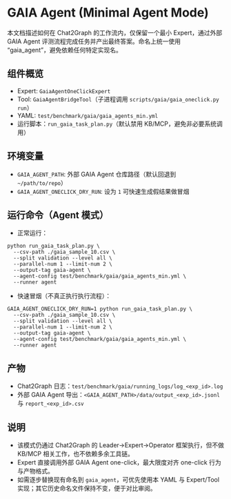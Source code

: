 # GAIA Agent (Minimal Agent Mode)

本文档描述如何在 Chat2Graph 的工作流内，仅保留一个最小 Expert，通过外部 GAIA Agent 评测流程完成任务并产出最终答案。命名上统一使用 “gaia_agent”，避免依赖任何特定实现名。

## 组件概览
- Expert: `GaiaAgentOneClickExpert`
- Tool: `GaiaAgentBridgeTool`（子进程调用 `scripts/gaia/gaia_oneclick.py run`）
- YAML: `test/benchmark/gaia/gaia_agents_min.yml`
- 运行脚本：`run_gaia_task_plan.py`（默认禁用 KB/MCP，避免非必要系统调用）

## 环境变量
- `GAIA_AGENT_PATH`: 外部 GAIA Agent 仓库路径（默认回退到 `~/path/to/repo`）
- `GAIA_AGENT_ONECLICK_DRY_RUN`: 设为 `1` 可快速生成假结果做冒烟

## 运行命令（Agent 模式）
- 正常运行：
```
python run_gaia_task_plan.py \
  --csv-path ./gaia_sample_10.csv \
  --split validation --level all \
  --parallel-num 1 --limit-num 2 \
  --output-tag gaia-agent \
  --agent-config test/benchmark/gaia/gaia_agents_min.yml \
  --runner agent
```

- 快速冒烟（不真正执行执行流程）：
```
GAIA_AGENT_ONECLICK_DRY_RUN=1 python run_gaia_task_plan.py \
  --csv-path ./gaia_sample_10.csv \
  --split validation --level all \
  --parallel-num 1 --limit-num 2 \
  --output-tag gaia-agent \
  --agent-config test/benchmark/gaia/gaia_agents_min.yml \
  --runner agent
```

## 产物
- Chat2Graph 日志：`test/benchmark/gaia/running_logs/log_<exp_id>.log`
- 外部 GAIA Agent 导出：`<GAIA_AGENT_PATH>/data/output_<exp_id>.jsonl` 与 `report_<exp_id>.csv`

## 说明
- 该模式仍通过 Chat2Graph 的 Leader→Expert→Operator 框架执行，但不做 KB/MCP 相关工作，也不依赖多余工具链。
- Expert 直接调用外部 GAIA Agent one-click，最大限度对齐 one-click 行为与产物格式。
- 如需逐步替换现有命名到 `gaia_agent`，可优先使用本 YAML 与 Expert/Tool 实现；其它历史命名文件保持不变，便于对比审阅。
